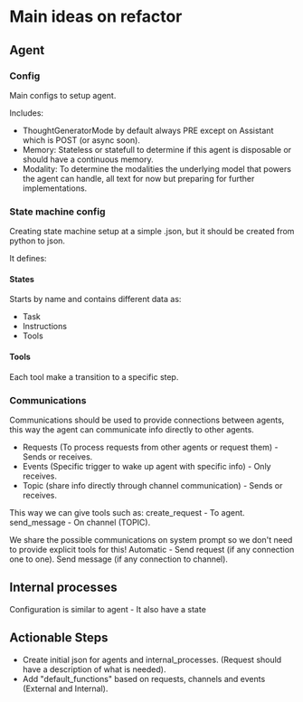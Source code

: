 # Main ideas on refactor

## Agent

### Config
Main configs to setup agent.

Includes:
- ThoughtGeneratorMode by default always PRE except on Assistant which is POST (or async soon).
- Memory: Stateless or statefull to determine if this agent is disposable or should have a continuous memory.
- Modality: To determine the modalities the underlying model that powers the agent can handle, all text for now but preparing for further implementations.

### State machine config
Creating state machine setup at a simple .json, but it should be created from python to json.

It defines:

#### States
Starts by name and contains different data as:

- Task
- Instructions
- Tools

#### Tools
Each tool make a transition to a specific step.

### Communications
Communications should be used to provide connections between agents, this way the agent can communicate info directly to other agents.
- Requests (To process requests from other agents or request them) - Sends or receives.
- Events (Specific trigger to wake up agent with specific info) - Only receives.
- Topic (share info directly through channel communication) - Sends or receives.

This way we can give tools such as:
create_request - To agent.
send_message - On channel (TOPIC).

We share the possible communications on system prompt so we don't need to provide explicit tools for this!
Automatic - Send request (if any connection one to one).
Send message (if any connection to channel).

## Internal processes

Configuration is similar to agent - It also have a state 


## Actionable Steps

- Create initial json for agents and internal_processes. (Request should have a description of what is needed).
- Add "default_functions" based on requests, channels and events (External and Internal). 